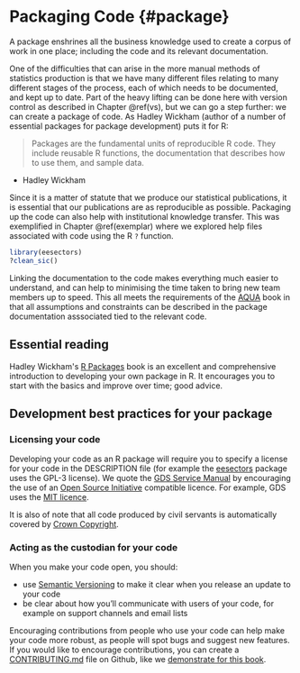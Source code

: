 # Packaging Code {#package}

A package enshrines all the business knowledge used to create a corpus of work in one place; including the code and its relevant documentation.

One of the difficulties that can arise in the more manual methods of statistics production is that we have many different files relating to many different stages of the process, each of which needs to be documented, and kept up to date. Part of the heavy lifting can be done here with version control as described in Chapter \@ref(vs), but we can go a step further: we can create a package of code. As Hadley Wickham (author of a number of essential packages for package development) puts it for R:

> Packages are the fundamental units of reproducible R code. They include reusable R functions, the documentation that describes how to use them, and sample data.
- Hadley Wickham

Since it is a matter of statute that we produce our statistical publications, it is essential that our publications are as reproducible as possible. Packaging up the code can also help with institutional knowledge transfer. This was exemplified in Chapter \@ref(exemplar) where we explored help files associated with code using the R `?` function.


```r
library(eesectors)
?clean_sic()
```


Linking the documentation to the code makes everything much easier to understand, and can help to minimising the time taken to bring new team members up to speed. This all meets the requirements of the [AQUA](https://www.gov.uk/government/publications/the-aqua-book-guidance-on-producing-quality-analysis-for-government) book in that all assumptions and constraints can be described in the package documentation asssociated tied to the relevant code. 

## Essential reading

Hadley Wickham's [R Packages](http://r-pkgs.had.co.nz/) book is an excellent and comprehensive introduction to developing your own package in R. It encourages you to start with the basics and improve over time; good advice.  

## Development best practices for your package

### Licensing your code  

Developing your code as an R package will require you to specify a license for your code in the DESCRIPTION file (for example the [eesectors](https://github.com/DCMSstats/eesectors/blob/master/DESCRIPTION) package uses the GPL-3 license). We quote the [GDS Service Manual](https://www.gov.uk/service-manual/technology/making-source-code-open-and-reusable#licensing-your-code) by encouraging the use of an [Open Source Initiative](https://opensource.org/licenses) compatible licence. For example, GDS uses the [MIT licence](https://github.com/alphagov/styleguides/blob/master/licensing.md).  

It is also of note that all code produced by civil servants is automatically covered by [Crown Copyright](http://www.nationalarchives.gov.uk/information-management/re-using-public-sector-information/uk-government-licensing-framework/crown-copyright/).  

### Acting as the custodian for your code  

When you make your code open, you should:

* use [Semantic Versioning](https://semver.org/) to make it clear when you release an update to your code  
* be clear about how you’ll communicate with users of your code, for example on support channels and email lists  

Encouraging contributions from people who use your code can help make your code more robust, as people will spot bugs and suggest new features. If you would like to encourage contributions, you can create a [CONTRIBUTING.md](https://github.com/blog/1184-contributing-guidelines) file on Github, like we [demonstrate for this book](https://github.com/ukgovdatascience/rap_companion/blob/master/CONTRIBUTING.md).  
